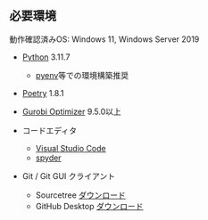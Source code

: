 ## 必要環境

動作確認済みOS: Windows 11, Windows Server 2019

- [Python](https://www.python.org/) 3.11.7
  - [pyenv](https://github.com/pyenv/pyenv)等での環境構築推奨

- [Poetry](https://python-poetry.org/)  1.8.1

- [Gurobi Optimizer](https://www.gurobi.com/) 9.5.0以上

- コードエディタ
  - [Visual Studio Code](https://code.visualstudio.com/)
  - [spyder](https://www.spyder-ide.org/)

- Git / Git GUI クライアント
  - Sourcetree [ダウンロード](https://www.sourcetreeapp.com/)
  - GitHub Desktop [ダウンロード](https://desktop.github.com/)
